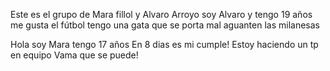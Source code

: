 
Este es el grupo de Mara fillol y Alvaro Arroyo
soy Alvaro y tengo 19 años
me gusta el fútbol
tengo una gata que se porta mal
aguanten las milanesas

Hola soy Mara
tengo 17 años
En 8 dias es mi cumple!
Estoy haciendo un tp en equipo
Vama que se puede!
